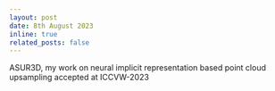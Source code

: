 ```yaml
---
layout: post
date: 8th August 2023 
inline: true
related_posts: false
---
```


ASUR3D, my work on neural implicit representation based point cloud upsampling accepted at ICCVW-2023
